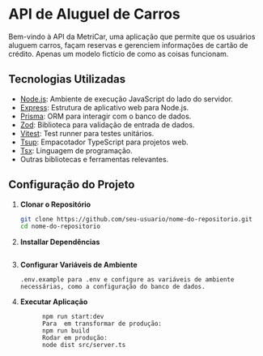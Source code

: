 # API de Aluguel de Carros

Bem-vindo à API da MetriCar, uma aplicação que permite que os usuários aluguem carros, façam reservas e gerenciem informações de cartão de crédito. Apenas um modelo fictício de como as coisas funcionam.

## Tecnologias Utilizadas

- [Node.js](https://nodejs.org/): Ambiente de execução JavaScript do lado do servidor.
- [Express](https://expressjs.com/): Estrutura de aplicativo web para Node.js.
- [Prisma](https://prisma.io/): ORM para interagir com o banco de dados.
- [Zod](https://github.com/colinhacks/zod): Biblioteca para validação de entrada de dados.
- [Vitest](https://github.com/visionmedia/vitest): Test runner para testes unitários.
- [Tsup](https://github.com/TehShrike/tsup): Empacotador TypeScript para projetos web.
- [Tsx](https://www.typescriptlang.org/): Linguagem de programação.
- Outras bibliotecas e ferramentas relevantes.

## Configuração do Projeto

1. **Clonar o Repositório**
   ```bash
   git clone https://github.com/seu-usuario/nome-do-repositorio.git
   cd nome-do-repositorio

2. **Installar Dependências**
    ```npm install 

3. **Configurar Variáveis de Ambiente**
   ```enomeie o arquivo 
   .env.example para .env e configure as variáveis de ambiente necessárias, como a configuração do banco de dados.

4. **Executar Aplicação**
   ```npm run start ou
         npm run start:dev
         Para  em transformar de produção:
         npm run build
         Rodar em produção: 
         node dist src/server.ts
